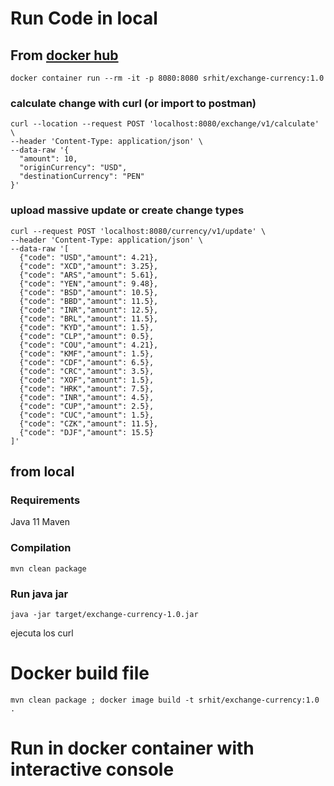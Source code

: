 # Run Code in local

## From [docker hub](https://hub.docker.com/repository/docker/srhit/exchange-currency)

````shell
docker container run --rm -it -p 8080:8080 srhit/exchange-currency:1.0
````

### calculate change with curl (or import to postman)

````shell
curl --location --request POST 'localhost:8080/exchange/v1/calculate' \
--header 'Content-Type: application/json' \
--data-raw '{
  "amount": 10,
  "originCurrency": "USD",
  "destinationCurrency": "PEN"
}'
````

### upload massive update or create change types

````shell
curl --request POST 'localhost:8080/currency/v1/update' \
--header 'Content-Type: application/json' \
--data-raw '[
  {"code": "USD","amount": 4.21},
  {"code": "XCD","amount": 3.25},
  {"code": "ARS","amount": 5.61},
  {"code": "YEN","amount": 9.48},
  {"code": "BSD","amount": 10.5},
  {"code": "BBD","amount": 11.5},
  {"code": "INR","amount": 12.5},
  {"code": "BRL","amount": 11.5},
  {"code": "KYD","amount": 1.5},
  {"code": "CLP","amount": 0.5},
  {"code": "COU","amount": 4.21},
  {"code": "KMF","amount": 1.5},
  {"code": "CDF","amount": 6.5},
  {"code": "CRC","amount": 3.5},
  {"code": "XOF","amount": 1.5},
  {"code": "HRK","amount": 7.5},
  {"code": "INR","amount": 4.5},
  {"code": "CUP","amount": 2.5},
  {"code": "CUC","amount": 1.5},
  {"code": "CZK","amount": 11.5},
  {"code": "DJF","amount": 15.5}
]'
````

## from local

### Requirements

Java 11 Maven

### Compilation

````shell
mvn clean package
````

### Run java jar

````shell
java -jar target/exchange-currency-1.0.jar
````

ejecuta los curl

# Docker build file

````shell
mvn clean package ; docker image build -t srhit/exchange-currency:1.0  .
````

# Run in docker container with interactive console



